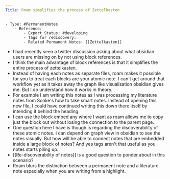 ```yaml
---
Title: Roam simplifies the process of Zettelkasten
---
```


	- Type: #PermanentNotes
		- Reference:
			- Export Status: #developing
			- Tags for rediscovery:
			- Related Permanent Notes: [[Zettelkasten]]
- I had recently seen a twitter discussion asking about what obsidian users are missing on by not using block references.
- I think the main advantage of block references is that it simplifies the entire process of zettelkasten.
- Instead of having each notes as separate files, roam makes it possible for you to treat each blocks are your atomic note. I can't get around that workflow yet as it takes away the graph like visualisation obsidian gives me. But I do understand how it works in theory.
- For example I am writing this notes as I was processing my literature notes from Sonke's how to take smart notes. Instead of opening this new file, I could have continued writing this down there itself by intending it behind the heading.
- I can use the block embed any where I want as roam allows me to copy just the block out without losing the connection to the parent page.
- One question here I have is though is regarding the discoverability of these atomic notes. I can depend on graph view in obsidian to see the notes visually. But how will be able to connect notes that are embedded inside a large block of notes? And yes tags aren't that useful as you notes starts piling up.
- [[Re-discoverability of notes]] is a good question to ponder about in this scenario?
- Roam blurs the distinction between a permanent note and a literature note especially when you are writing from a highlight.